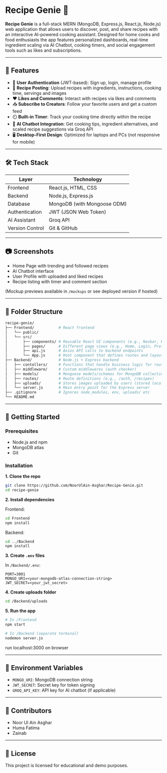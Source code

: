 
# Recipe Genie 🍳

**Recipe Genie** is a full-stack MERN (MongoDB, Express.js, React.js, Node.js) web application that allows users to discover, post, and share recipes with an interactive AI-powered cooking assistant. Designed for home cooks and food enthusiasts the app features personalized dashboards, real-time ingredient scaling via AI Chatbot, cooking timers, and social engagement tools such as likes and subscriptions.

---

## 🔗 Features

- 🔐 **User Authentication** (JWT-based): Sign up, login, manage profile
- 📜 **Recipe Posting**: Upload recipes with ingredients, instructions, cooking time, servings and images
- ❤️ **Likes and Comments**: Interact with recipes via likes and comments
- 📥 **Subscribe to Creators**: Follow your favorite users and get a custom feed
- ⏲️ **Built-in Timer**: Track your cooking time directly within the recipe
- 🤖 **AI Chatbot Integration**: Get cooking tips, ingredient alternatives, and scaled recipe suggestions via Groq API
- 🖥️ **Desktop-First Design**: Optimized for laptops and PCs (not responsive for mobile)

---

## 🛠️ Tech Stack

| Layer           | Technology                         |
|-----------------|------------------------------------|
| Frontend        | React.js, HTML, CSS                |
| Backend         | Node.js, Express.js                |
| Database        | MongoDB (with Mongoose ODM)        |
| Authentication  | JWT (JSON Web Token)               |
| AI Assistant    | Groq API                           |
| Version Control | Git & GitHub                       |

---

## 📷 Screenshots

- Home Page with trending and followed recipes
- AI Chatbot interface
- User Profile with uploaded and liked recipes
- Recipe listing with timer and comment section

(Mockup previews available in `/mockups` or see deployed version if hosted)

---

## 📁 Folder Structure

```bash
recipe-genie/
├── Frontend/           # React frontend
│   └── public/
│   └── src/
│       ├── components/ # Reusable React UI components (e.g., Navbar, RecipeCard)
│       ├── pages/      # Different page views (e.g., Home, Login, Profile)
│       ├── api.js      # Axios API calls to backend endpoints
│       └── App.js      # Root component that defines routes and layout
├── Backend/            # Node.js + Express backend
│   ├── contollers/     # Functions that handle business logic for routes (e.g., login, getRecipe, getProfile, createComment)
│   ├── middleware/     # Custom middlewares (auth checker)
│   ├── models/         # Mongoose models/schemas for MongoDB collections (e.g., User, Recipe, Comment)
│   ├── routes/         # Route definitions (e.g., /auth, /recipes)
│   ├── uploads/        # Stores images uploaded by users (stored locally)
│   └── server.js       # Main entry point for the Express server
├── .gitignore          # Ignores node_modules, env, uploads/ etc
└── README.md

```

---

## 🚀 Getting Started

### Prerequisites
- Node.js and npm
- MongoDB atlas
- Git

### Installation

**1. Clone the repo**
```bash
git clone https://github.com/NoorUlAin-Asghar/Recipe-Genie.git
cd recipe-genie
```

**2. Install dependencies**

Frontend:
```bash
cd Frontend
npm install
```

Backend:
```bash
cd ../Backend
npm install
```

**3. Create `.env` files**

In `/Backend/.env`:

```env
PORT=3001
MONGO_URI=<your-mongodb-atlas-connection-string>
JWT_SECRET=<your_jwt_secret>
```

**4. Create uploads folder** 
```bash
cd /Backend/uploads
```

**5. Run the app**

```bash
# In /Frontend
npm start

# In /Backend (separate terminal)
nodemon server.js
```

run localhost:3000 on browser 

---

## 🔐 Environment Variables

- `MONGO_URI`: MongoDB connection string
- `JWT_SECRET`: Secret key for token signing
- `GROQ_API_KEY`: API key for AI chatbot (if applicable)

---

## 🤝 Contributors

- Noor Ul Ain Asghar
- Huma Fatima
- Zainab

---

## 📄 License

This project is licensed for educational and demo purposes.


